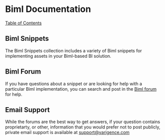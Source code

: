# Biml Documentation

[Table of Contents](TOC.md)

## Biml Snippets
The Biml Snippets collection includes a variety of Biml snippets for 
implementing assets in your Biml-based BI solution.

## Biml Forum
If you have questions about a snippet or are looking for help with a particular Biml implementation, you can search and post in the [Biml forum](http://www.varigence.com/support/forums/viewforum.php?f=10) for help.

## Email Support
While the forums are the best way to get answers, if your question contains proprietarty, or other, information that you would prefer not to post publicly, private email support is available at [support@varigence.com](mailto:support@varigence.com)
